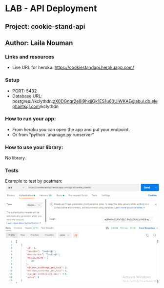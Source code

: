 # LAB - API Deployment
## Project: cookie-stand-api
## Author: Laila Nouman
### Links and resources
- Live URL for heroku: https://cookiestandapi.herokuapp.com/

### Setup
- PORT: 5432
- Database URL: postgres://kclythdn:zX0DGnqr2e8i9hxjjGk1ES1u60UIWKAE@abul.db.elephantsql.com/kclythdn

### How to run your app:
- From heroku you can open the app and put your endpoint.
- Or from "python .\manage.py runserver"

### How to use your library:
No library.

### Tests
Example to test by postman:
![cookie](her.png)
